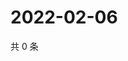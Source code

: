 # 2022-02-06

共 0 条

<!-- BEGIN WEIBO -->
<!-- 最后更新时间 Sun Feb 06 2022 17:13:38 GMT+0800 (China Standard Time) -->

<!-- END WEIBO -->
